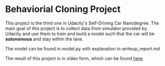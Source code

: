 # Behaviorial Cloning Project

This project is the third one in Udacity's Self-Driving Car Nanodegree.
The main goal of this project is to collect data from simulator provided by Udacity and use them to train and build a model such that the car will be **autonomous** and stay within the lane.

The model can be found in model.py with explanation in writeup_report.md

The result of this project is in video form, which can be found [here](https://www.youtube.com/watch?v=kHCnI39osbY).


